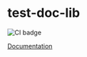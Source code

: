 # test-doc-lib

![CI badge](https://github.com/xenvre/test-doc-lib/workflows/C++%20CI%20Workflow/badge.svg)

[Documentation](https://xenvre.github.io/test-doc-lib/doxygen/doc/html/index.html)
